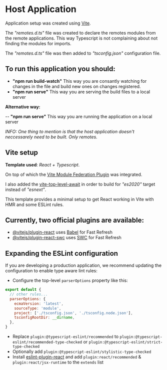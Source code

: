 # Host Application

Application setup was created using [Vite](https://vitejs.dev/).

The *"remotes.d.ts"* file was created to declare the remotes modules from the remote applications. This way Typescript is not complaining about not finding the modules for imports. 

The *"remotes.d.ts"* file was then added to *"tsconfig.json"* configuration file.

## To run this application you should:

- **"npm run build-watch"** This way you are consantly watching for changes in the file and build new ones on changes registered.
- **"npm run serve"** This way you are serving the build files to a local server

**Alternative way:**

-- **"npm run serve"** This way you are running the application on a local server

*INFO: One thing to mention is that the host application doesn't neccessarely need to be built. Only remotes.*

## Vite setup

**Template used**: *React + Typescript*.

On top of which the [Vite Module Federation Plugin](https://github.com/originjs/vite-plugin-federation) was integrated.

I also added the [vite-top-level-await](https://github.com/Menci/vite-plugin-top-level-await) in order to build for *"es2020"* target instead of *"esnext"*.

This template provides a minimal setup to get React working in Vite with HMR and some ESLint rules.

## Currently, two official plugins are available:

- [@vitejs/plugin-react](https://github.com/vitejs/vite-plugin-react/blob/main/packages/plugin-react/README.md) uses [Babel](https://babeljs.io/) for Fast Refresh
- [@vitejs/plugin-react-swc](https://github.com/vitejs/vite-plugin-react-swc) uses [SWC](https://swc.rs/) for Fast Refresh

## Expanding the ESLint configuration

If you are developing a production application, we recommend updating the configuration to enable type aware lint rules:

- Configure the top-level `parserOptions` property like this:

```js
export default {
  // other rules...
  parserOptions: {
    ecmaVersion: 'latest',
    sourceType: 'module',
    project: ['./tsconfig.json', './tsconfig.node.json'],
    tsconfigRootDir: __dirname,
  },
}
```

- Replace `plugin:@typescript-eslint/recommended` to `plugin:@typescript-eslint/recommended-type-checked` or `plugin:@typescript-eslint/strict-type-checked`
- Optionally add `plugin:@typescript-eslint/stylistic-type-checked`
- Install [eslint-plugin-react](https://github.com/jsx-eslint/eslint-plugin-react) and add `plugin:react/recommended` & `plugin:react/jsx-runtime` to the `extends` list

